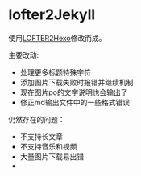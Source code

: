 # lofter2Jekyll

使用[LOFTER2Hexo](https://github.com/boboidream/LOFTER2Hexo)修改而成。

主要改动: 

* 处理更多标题特殊字符
* 添加图片下载失败时报错并继续机制
* 现在图片po的文字说明也会输出了
* 修正md输出文件中的一些格式错误

仍然存在的问题：

* 不支持长文章
* 不支持音乐和视频
* 大量图片下载易出错
* 
